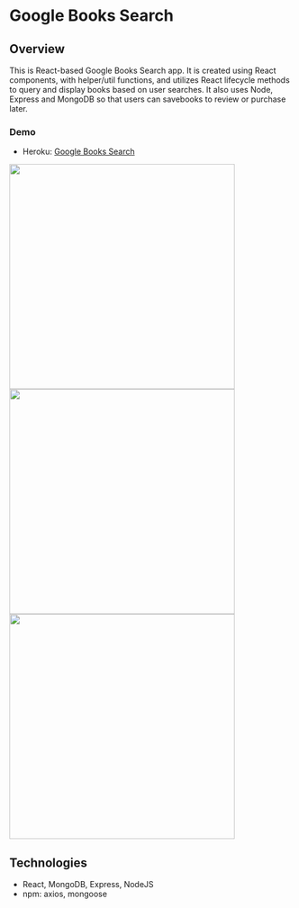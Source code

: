 # Google Books Search

## Overview
This is React-based Google Books Search app. It is created using React components, with helper/util functions, and utilizes React lifecycle methods to query and display books based on user searches. It also uses Node, Express and MongoDB so that users can savebooks to review or purchase later.

### Demo
* Heroku: [Google Books Search](https://googlebooksforever.herokuapp.com)

<img src="https://i.ibb.co/GV2G3xy/Google-Books-Home.png" width="400"/> <img src="https://i.ibb.co/SnzZxVC/Google-Books-Search-Results.png" width="400"/>
<img src="https://i.ibb.co/WfGQ8L8/Google-Books-Saved.png" width="400"/>

## Technologies
* React, MongoDB, Express, NodeJS 
* npm: axios, mongoose